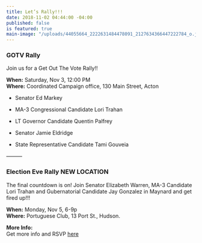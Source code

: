 ```yaml
---
title: Let’s Rally!!!
date: 2018-11-02 04:44:00 -04:00
published: false
is featured: true
main-image: "/uploads/44055664_2222631484478091_2127634366447222784_o.jpg"
---
```


### GOTV Rally

Join us for a Get Out The Vote Rally!!

**When:**   Saturday, Nov 3, 12:00 PM   
**Where:**  Coordinated Campaign office, 130 Main Street, Acton

* Senator Ed Markey

* MA-3 Congressional Candidate Lori Trahan

* LT Governor Candidate Quentin Palfrey

* Senator Jamie Eldridge

* State Representative Candidate Tami Gouveia

———

### Election Eve Rally **NEW LOCATION**

The final countdown is on!  Join Senator Elizabeth Warren, MA-3 Candidate Lori Trahan and Gubernatorial Candidate Jay Gonzalez in Maynard and get fired up!!!   

**When:**  Monday, Nov 5, 6-9p   
**Where:** Portuguese Club, 13 Port St., Hudson.   

**More Info:**   
Get more info and RSVP [here](https://www.facebook.com/events/2007995969315712/?ti=ia)